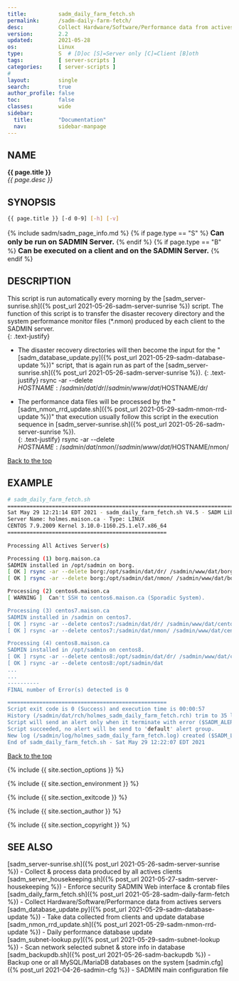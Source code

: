 ```yaml
---
title:          sadm_daily_farm_fetch.sh
permalink:      /sadm-daily-farm-fetch/
desc:           Collect Hardware/Software/Performance data from actives servers
version:        2.2
updated:        2021-05-28
os:             Linux
type:           S  # [D]oc [S]=Server only [C]=Client [B]oth
tags:           [ server-scripts ] 
categories:     [ server-scripts ] 
#
layout:         single
search:         true
author_profile: false
toc:            false
classes:        wide
sidebar:
  title:        "Documentation"
  nav:          sidebar-manpage
---
```

<a id="top_of_page"></a>



<a id="name"></a>
## NAME
**{{ page.title }}**  
*{{ page.desc }}*   



<a id="synopsis"></a>
## SYNOPSIS

```bash
{{ page.title }} [-d 0-9] [-h] [-v]
```
{% include sadm/sadm_page_info.md %}
{% if page.type == "S" %}
<font size="3"><strong>Can only be run on SADMIN Server.</strong></font>
{% endif %}
{% if page.type == "B" %}
<font size="3"><strong>Can be executed on a client and on the SADMIN Server.</strong></font>
{% endif %}




<a id="description"></a>
## DESCRIPTION
This script is run automatically every morning by the [sadm_server-sunrise.sh]({% post_url 2021-05-26-sadm-server-sunrise %}) script. The function of this script is to transfer the disaster 
recovery directory and the system performance monitor files (*.nmon) produced by each client to 
the SADMIN server.   
{: .text-justify}

- The disaster recovery directories will then become the input for the "[sadm_database_update.py]({% post_url 2021-05-29-sadm-database-update %})" script, that is again run as part of the [sadm_server-sunrise.sh]({% post_url 2021-05-26-sadm-server-sunrise %}).
{: .text-justify}
        rsync -ar --delete $HOSTNAME:/sadmin/dat/dr/ /sadmin/www/dat/$HOSTNAME/dr/ 

- The performance data files will be processed by the "[sadm_nmon_rrd_update.sh]({% post_url 2021-05-29-sadm-nmon-rrd-update %})" that execution 
usually follow this script in the execution sequence in [sadm_server-sunrise.sh]({% post_url 2021-05-26-sadm-server-sunrise %}).   
{: .text-justify}
        rsync -ar --delete $HOSTNAME:/sadmin/dat/nmon/ /sadmin/www/dat/$HOSTNAME/nmon/ 

 
[Back to the top](#top_of_page)



<a id="examples"></a>
## EXAMPLE

```bash
# sadm_daily_farm_fetch.sh 
================================================================================
Sat May 29 12:21:14 EDT 2021 - sadm_daily_farm_fetch.sh V4.5 - SADM Lib. V3.70
Server Name: holmes.maison.ca - Type: LINUX
CENTOS 7.9.2009 Kernel 3.10.0-1160.25.1.el7.x86_64
==================================================
 
Processing All Actives Server(s)

Processing (1) borg.maison.ca
SADMIN installed in /opt/sadmin on borg.
[ OK ] rsync -ar --delete borg:/opt/sadmin/dat/dr/ /sadmin/www/dat/borg/dr/ 
[ OK ] rsync -ar --delete borg:/opt/sadmin/dat/nmon/ /sadmin/www/dat/borg/nmon/ 

Processing (2) centos6.maison.ca
[ WARNING ]  Can't SSH to centos6.maison.ca (Sporadic System).

Processing (3) centos7.maison.ca
SADMIN installed in /sadmin on centos7.
[ OK ] rsync -ar --delete centos7:/sadmin/dat/dr/ /sadmin/www/dat/centos7/dr/ 
[ OK ] rsync -ar --delete centos7:/sadmin/dat/nmon/ /sadmin/www/dat/centos7/nmon/ 

Processing (4) centos8.maison.ca
SADMIN installed in /opt/sadmin on centos8.
[ OK ] rsync -ar --delete centos8:/opt/sadmin/dat/dr/ /sadmin/www/dat/centos8/dr/ 
[ OK ] rsync -ar --delete centos8:/opt/sadmin/dat
...
...
----------
FINAL number of Error(s) detected is 0 

==================================================
Script exit code is 0 (Success) and execution time is 00:00:57
History (/sadmin/dat/rch/holmes_sadm_daily_farm_fetch.rch) trim to 35 lines.
Script will send an alert only when it terminate with error ($SADM_ALERT_TYPE=1).
Script succeeded, no alert will be send to 'default' alert group.
New log (/sadmin/log/holmes_sadm_daily_farm_fetch.log) created ($SADM_LOG_APPEND='N').
End of sadm_daily_farm_fetch.sh - Sat May 29 12:22:07 EDT 2021

```
<!-- ![Daily Script Report Example](/assets/img/man/sadm_daily_report_script.png){: .align-center} -->

[Back to the top](#top_of_page)


{% include {{ site.section_options     }} %}

{% include {{ site.section_environment }} %}

{% include {{ site.section_exitcode    }} %}

{% include {{ site.section_author      }} %}

{% include {{ site.section_copyright   }} %}


<a id="seealso"></a>
## SEE ALSO

[sadm_server-sunrise.sh]({% post_url 2021-05-26-sadm-server-sunrise %}) - Collect & process data produced by all actives clients  
[sadm_server_housekeeping.sh]({% post_url 2021-05-27-sadm-server-housekeeping %}) - Enforce security SADMIN Web interface & crontab files
[sadm_daily_farm_fetch.sh]({% post_url 2021-05-28-sadm-daily-farm-fetch %}) - Collect Hardware/Software/Performance data from actives servers   
[sadm_database_update.py]({% post_url 2021-05-29-sadm-database-update %}) - Take data collected from clients and update database    
[sadm_nmon_rrd_update.sh]({% post_url 2021-05-29-sadm-nmon-rrd-update %}) - Daily performance database update   
[sadm_subnet-lookup.py]({% post_url 2021-05-29-sadm-subnet-lookup %}) - Scan network selected subnet & store info in database  
[sadm_backupdb.sh]({% post_url 2021-05-26-sadm-backupdb %}) - Backup one or all MySQL/MariaDB databases on the system
[sadmin.cfg]({% post_url 2021-04-26-sadmin-cfg %}) - SADMIN main configuration file   


